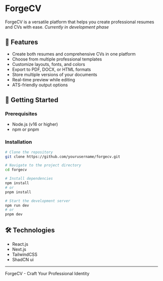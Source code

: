 # ForgeCV 

ForgeCV is a versatile platform that helps you create professional resumes and CVs with ease. *Currently in development phase*

## 🚀 Features

- Create both resumes and comprehensive CVs in one platform
- Choose from multiple professional templates
- Customize layouts, fonts, and colors
- Export to PDF, DOCX, or HTML formats
- Store multiple versions of your documents
- Real-time preview while editing
- ATS-friendly output options

## 🔧 Getting Started

### Prerequisites

- Node.js (v16 or higher)
- npm or pnpm

### Installation

```bash
# Clone the repository
git clone https://github.com/yourusername/forgecv.git

# Navigate to the project directory
cd forgecv

# Install dependencies
npm install
# or
pnpm install

# Start the development server
npm run dev
# or
pnpm dev
```


## 🛠️ Technologies

- React.js
- Next.js
- TailwindCSS
- ShadCN ui


---

ForgeCV - Craft Your Professional Identity
